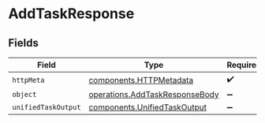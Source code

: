 # AddTaskResponse


## Fields

| Field                                                                            | Type                                                                             | Required                                                                         | Description                                                                      |
| -------------------------------------------------------------------------------- | -------------------------------------------------------------------------------- | -------------------------------------------------------------------------------- | -------------------------------------------------------------------------------- |
| `httpMeta`                                                                       | [components.HTTPMetadata](../../models/components/httpmetadata.md)               | :heavy_check_mark:                                                               | N/A                                                                              |
| `object`                                                                         | [operations.AddTaskResponseBody](../../models/operations/addtaskresponsebody.md) | :heavy_minus_sign:                                                               | N/A                                                                              |
| `unifiedTaskOutput`                                                              | [components.UnifiedTaskOutput](../../models/components/unifiedtaskoutput.md)     | :heavy_minus_sign:                                                               | N/A                                                                              |